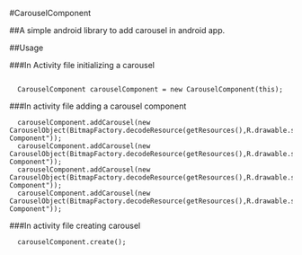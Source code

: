#CarouselComponent

##A simple android library to add carousel in android app.

##Usage

###In Activity file initializing a carousel

```

  CarouselComponent carouselComponent = new CarouselComponent(this);

```

###In activity file adding a carousel component

```
  carouselComponent.addCarousel(new CarouselObject(BitmapFactory.decodeResource(getResources(),R.drawable.sc1),"First Component"));
  carouselComponent.addCarousel(new CarouselObject(BitmapFactory.decodeResource(getResources(),R.drawable.sc2),"Second Component"));
  carouselComponent.addCarousel(new CarouselObject(BitmapFactory.decodeResource(getResources(),R.drawable.sc3),"Third Component"));
  carouselComponent.addCarousel(new CarouselObject(BitmapFactory.decodeResource(getResources(),R.drawable.sc4),"Fourth Component"));
```

###In activity file creating carousel

```
  carouselComponent.create();
```
